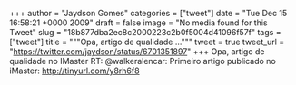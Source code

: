 
+++
author = "Jaydson Gomes"
categories = ["tweet"]
date = "Tue Dec 15 16:58:21 +0000 2009"
draft = false
image = "No media found for this Tweet"
slug = "18b877dba2ec8c2000223c2b0f5004d41096f57f"
tags = ["tweet"]
title = """Opa, artigo de qualidade ..."""
tweet = true
tweet_url = "https://twitter.com/jaydson/status/6701351897"
+++
Opa, artigo de qualidade no IMaster RT: @walkeralencar: Primeiro artigo publicado no iMaster: http://tinyurl.com/y8rh6f8
